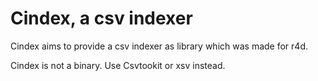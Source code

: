# Cindex, a csv indexer

Cindex aims to provide a csv indexer as library which was made for r4d.

Cindex is not a binary. Use Csvtookit or xsv instead.
